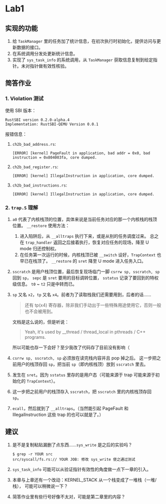 # Lab1

## 实现的功能

1. 给 `TaskManager` 里的任务加了统计信息，在初次执行时初始化，提供访问与更新数据的接口。
2. 在系统调用分发处更新统计信息。
3. 实现了 `sys_task_info` 的系统调用，从 `TaskManager` 获取信息复制到给定指针。未对指针做有效性核验。

## 简答作业

### 1. Violation 测试

使用 SBI 版本：

```
RustSBI version 0.2.0-alpha.4
Implementation: RustSBI-QEMU Version 0.0.1
```

报错信息：

1. `ch2b_bad_address.rs`:

   ```
   [ERROR] [kernel] PageFault in application, bad addr = 0x0, bad instruction = 0x804003fa, core dumped.
   ```
   
2. `ch2b_bad_register.rs`:

   ```
   [ERROR] [kernel] IllegalInstruction in application, core dumped.
   ```

3. `ch2b_bad_instructions.rs`:

   ```
   [ERROR] [kernel] IllegalInstruction in application, core dumped.
   ```

### 2. `trap.S` 理解

1. `a0` 代表了内核栈顶的位置，具体来说是当前任务对应的那一个内核栈的栈顶位置。
   `__restore` 使用方法：

   1. 进入陷阱后，从 `__alltraps` 执行下来，或是从别的任务调度过来。
      总之在 `trap_handler` 返回之后接着执行，恢复对应任务的现场，降至 U mode 归还控制权。
   2. 在任务第一次运行的时候，内核栈顶已被 `__switch` 设好，`TrapContext` 也早已在栈顶了。
      `__restore` 的 `sret` 降至 U mode 进入任务入口。

2. `sscratch` 是用户栈顶位置，最后恢复现场临门一脚 `csrrw sp, sscratch, sp` 回到 `sp`，
   `sepc` 是 `sret` 要用的目标调转位置，
   `sstatus` 记录了要回到的特权级信息。
   `t0` ~ `t2` 只是中转而已。

3. `sp` 又名 `x2`，`tp` 又名 `x4`。前者为了读取栈我们还需要用到，后者的话……

   > 还有 tp(x4) 寄存器，除非我们手动出于一些特殊用途使用它，否则一般也不会被用到。
   
   文档是这么说的，但是听说：
   
   > Yeah, it's used by \__thread / thread_local in pthreads / C++ programs.
   
   所以可能也存一下会好？至少我改了代码存了目前没有影响（

4. `csrrw sp, sscratch, sp` 必须放在读完栈内容并且 pop 掉之后。
   这一步把之前用户的栈顶存回 `sp`，把当前 `sp`（即内核栈顶）放到 `sscratch` 里去。

5. 发生在 `sret`。因为 `sstatus` 里存的是用户态（可能来源于 trap 可能来源于初始化的 `TrapContext`）。

6. 这一步把之前用户的栈顶存入 `sscratch`，把 `sscratch` 里的内核栈顶存回 `sp`。

7. `ecall`，然后就到了 `__alltraps`。（当然能引起 PageFault 和 IllegalInstruction 这些 trap 的也可以就是了。）

## 建议

1. 是不是复制粘贴漏删了点东西……`sys_write` 是之后的实验吗？

   ```
   $ grep -r YOUR src
   src/syscall/fs.rs:// YOUR JOB: 修改 sys_write 使之通过测试
   ```

2. `sys_task_info` 可能可以从验证指针有效性的角度做一点下一章的引入。

3. 本章与上章还有一个改动：KERNEL_STACK 从一个栈变成了一堆栈（一堆/栈），
   可能可以稍微说一下？

4. 简答作业里有些行号好像不太对，可能是第二章里的内容？

